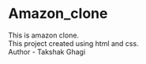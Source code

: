 # Amazon_clone
This is amazon clone.<br>
This project created using html and css.<br>
Author - Takshak Ghagi
